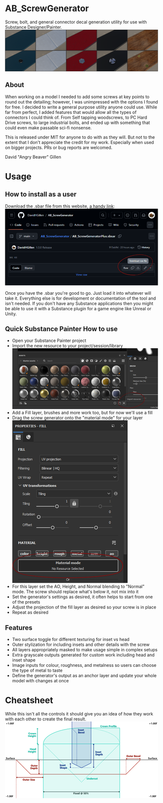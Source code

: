# AB_ScrewGenerator
Screw, bolt, and general connector decal generation utility for use with Substance Designer/Painter.
![image info](https://raw.githubusercontent.com/DavidHGillen/AB_ScrewGenerator/main/_images/Banner.png)

## About
When working on a model I needed to add some screws at key points to round out the detailing; however, I was unimpressed with the options I found for free. I decided to write a general purpose utility anyone could use. While far from perfect, I added features that would allow all the types of connectors I could think of. From Self tapping woodscrews, to PC Hard Drive screws, to large industrial bolts, and ended up with something that could even make passable sci-fi nonsense.

This is released under MIT for anyone to do with as they will. But not to the extent that I don't appreciate the credit for my work. Especially when used on bigger projects. PRs or bug reports are welcomed.

David "Angry Beaver" Gillen

# Usage

## How to install as a user
Download the .sbar file from this website, [a handy link](https://github.com/DavidHGillen/AB_ScrewGenerator/blob/main/AB_ScrewGeneratorPlus.sbsar):
![image info](https://raw.githubusercontent.com/DavidHGillen/AB_ScrewGenerator/main/_images/DownloadLocation.png)

Once you have the .sbar you're good to go. Just load it into whatever will take it. Everything else is for development or documentation of the tool and isn't needed.
If you don't have any Substance applications then you might be able to use it with a Substance plugin for a game engine like Unreal or Unity.

## Quick Substance Painter How to use
* Open your Substance Painter project
* Import the new resource to your project/session/library
![image info](https://raw.githubusercontent.com/DavidHGillen/AB_ScrewGenerator/main/_images/ImportLocation.png)
* Add a Fill layer, brushes and more work too, but for now we'll use a fill
* Drag the screw generator onto the "material mode" for your layer
![image info](https://raw.githubusercontent.com/DavidHGillen/AB_ScrewGenerator/main/_images/MaterialLocation.png)
* For this layer set the AO, Height, and Normal blending to "Normal" mode. The screw should replace what's below it, not mix into it
* Set the generator's settings as desired, it often helps to start from one of the presets
* Adjust the projection of the fill layer as desired so your screw is in place
* Repeat as desired

## Features
* Two surface toggle for different texturing for inset vs head
* Outer stylization for including insets and other details with the screw
* All layers appropriately masked to make usage simple in complex setups
* Extra grayscale outputs generated for custom work including head and inset shape
* Image inputs for colour, roughness, and metalness so users can choose the type of metal to taste
* Define the generator's output as an anchor layer and update your whole model with changes at once

# Cheatsheet
While this isn't all the controls it should give you an idea of how they work with each other to create the final result.
![image info](https://raw.githubusercontent.com/DavidHGillen/AB_ScrewGenerator/main/_images/ScrewGenerator_Cheatsheet.png)